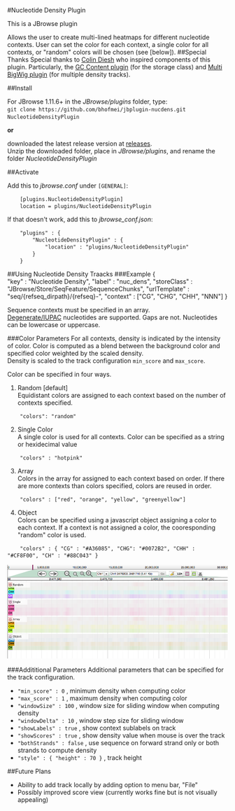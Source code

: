 #Nucleotide Density Plugin

This is a JBrowse plugin
 
Allows the user to create multi-lined heatmaps for different nucleotide contexts. User can set the color for each context, a single color for all contexts, or "random" colors will be chosen (see [below]).
##Special Thanks
Special thanks to [Colin Diesh](http://cmdcolin.github.io/) who inspired components of this plugin. Particularly, the [GC Content plugin](https://github.com/elsiklab/gccontent) (for the storage class) and [Multi BigWig plugin](https://github.com/elsiklab/multibigwig) (for multiple density tracks).

##Install

For JBrowse 1.11.6+ in the _JBrowse/plugins_ folder, type:  
`git clone https://github.com/bhofmei/jbplugin-nucdens.git NucleotideDensityPlugin`

**or**

downloaded the latest release version at [releases](https://github.com/bhofmei/jbplugin-nucdens/releases).  
Unzip the downloaded folder, place in _JBrowse/plugins_, and rename the folder _NucleotideDensityPlugin_

##Activate

Add this to _jbrowse.conf_ under `[GENERAL]`:
```
    [plugins.NucleotideDensityPlugin]
    location = plugins/NucleotideDensityPlugin
```

If that doesn't work, add this to _jbrowse_conf.json_:
```
    "plugins" : {
        "NucleotideDensityPlugin" : { 
            "location" : "plugins/NucleotideDensityPlugin"
        }
    }
```

##Using Nucleotide Density Traacks
###Example
    {  
        "key" : "Nucleotide Density",
        "label" : "nuc_dens",
        "storeClass" : "JBrowse/Store/SeqFeature/SequenceChunks",
        "urlTemplate" : "seq/{refseq_dirpath}/{refseq}-",
        "context" : ["CG", "CHG", "CHH", "NNN"]
    }
    
Sequence contexts must be specified in an array.   
[Degenerate/IUPAC](http://www.bioinformatics.org/sms/iupac.html) nucleotides are supported. Gaps are not. Nucleotides can be lowercase or uppercase.
    
###Color Parameters
For all contexts, density is indicated by the intensity of color. Color is computed as a blend between the background color and specified color weighted by the scaled density.  
Density is scaled to the track configuration `min_score` and `max_score`.
 
Color can be specified in four ways.
 
1. Random [default]    
Equidistant colors are assigned to each context based on the number of contexts specified. 
```
    "colors": "random"
```

2. Single Color    
A single color is used for all contexts. Color can be specified as a string or hexidecimal value
```
    "colors" : "hotpink"
```

3. Array    
Colors in the array for assigned to each context based on order. If there are more contexts than colors specified, colors are reused in order.
```
    "colors" : ["red", "orange", "yellow", "greenyellow"]
```

4. Object    
Colors can be specified using a javascript object assigning a color to each context. If a context is not assigned a color, the cooresponding "random" color is used.
```
    "colors" : { "CG" : "#A36085", "CHG": "#0072B2", "CHH" : "#CF8F00", "CH" : "#88C043" }
```

![Example for color parameters](img/example_colors.png)
  
###Addititional Parameters
Additional parameters that can be specified for the track configuration.
* `"min_score" : 0`  , minimum density when computing color
* `"max_score" : 1`  , maximum density when computing color
* `"windowSize" : 100`  , window size for sliding window when computing density
* `"windowDelta" : 10`  , window step size for sliding window
* `"showLabels" : true`  , show context sublabels on track
* `"showScores" : true`  , show density value when mouse is over the track
* `"bothStrands" : false`  , use sequence on forward strand only or both strands to compute density
* `"style" : { "height" : 70 }`  , track height


##Future Plans
- Ability to add track locally by adding option to menu bar, "File"
- Possibly improved score view (currently works fine but is not visually appealing)